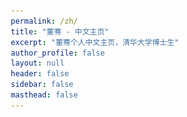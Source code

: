 ```yaml
---
permalink: /zh/
title: "董骞 - 中文主页"
excerpt: "董骞个人中文主页，清华大学博士生"
author_profile: false
layout: null
header: false
sidebar: false
masthead: false
---
```


<!DOCTYPE html>
<html lang="zh-CN">
<head>
    <meta charset="UTF-8">
    <meta name="viewport" content="width=device-width, initial-scale=1.0">
    <title>董骞 - 清华大学信息检索实验室</title>
    <link rel="stylesheet" href="https://cdnjs.cloudflare.com/ajax/libs/font-awesome/6.4.0/css/all.min.css">
    <link href="https://fonts.googleapis.com/css2?family=Inter:wght@300;400;500;600;700&display=swap" rel="stylesheet">
    <style>
        * {
            margin: 0;
            padding: 0;
            box-sizing: border-box;
        }

        body {
            font-family: 'Inter', -apple-system, BlinkMacSystemFont, 'Segoe UI', Roboto, sans-serif;
            line-height: 1.6;
            color: #1a1a1a;
            background: #f8fafc;
            overflow-x: hidden;
        }

        /* 平滑滚动 */
        html {
            scroll-behavior: smooth;
        }

        /* 导航栏 */
        .navbar {
            position: fixed;
            top: 0;
            width: 100%;
            background: rgba(255, 255, 255, 0.95);
            backdrop-filter: blur(20px);
            border-bottom: 1px solid rgba(0, 0, 0, 0.1);
            z-index: 1000;
            transition: all 0.3s ease;
        }

        .nav-container {
            max-width: 1200px;
            margin: 0 auto;
            padding: 1rem 2rem;
            display: flex;
            justify-content: space-between;
            align-items: center;
        }

        .nav-logo {
            font-size: 1.25rem;
            font-weight: 700;
            color: #6366f1;
            text-decoration: none;
        }

        .nav-links {
            display: flex;
            gap: 2rem;
            list-style: none;
        }

        .nav-links a {
            text-decoration: none;
            color: #4b5563;
            font-weight: 500;
            transition: color 0.3s ease;
            position: relative;
        }

        .nav-links a:hover {
            color: #6366f1;
        }

        .nav-links a::after {
            content: '';
            position: absolute;
            bottom: -5px;
            left: 0;
            width: 0;
            height: 2px;
            background: #6366f1;
            transition: width 0.3s ease;
        }

        .nav-links a:hover::after {
            width: 100%;
        }

        .lang-switch {
            background: linear-gradient(135deg, #6366f1, #8b5cf6);
            color: white;
            padding: 0.5rem 1rem;
            border-radius: 20px;
            text-decoration: none;
            font-size: 0.875rem;
            font-weight: 500;
            transition: all 0.3s ease;
            border: none;
            cursor: pointer;
        }

        .lang-switch:hover {
            transform: translateY(-2px);
            box-shadow: 0 10px 20px rgba(99, 102, 241, 0.3);
        }

        /* Hero Section */
        .hero {
            min-height: 100vh;
            background: linear-gradient(135deg, #667eea 0%, #764ba2 100%);
            display: flex;
            align-items: center;
            justify-content: center;
            position: relative;
            overflow: hidden;
            margin-top: 80px;
        }

        .hero::before {
            content: '';
            position: absolute;
            top: 0;
            left: 0;
            right: 0;
            bottom: 0;
            background:
                radial-gradient(circle at 20% 80%, rgba(120, 119, 198, 0.3) 0%, transparent 50%),
                radial-gradient(circle at 80% 20%, rgba(255, 119, 198, 0.3) 0%, transparent 50%);
            animation: float 6s ease-in-out infinite;
        }

        @keyframes float {
            0%, 100% { transform: translateY(0px) rotate(0deg); }
            50% { transform: translateY(-20px) rotate(180deg); }
        }

        .hero-content {
            text-align: center;
            color: white;
            z-index: 2;
            position: relative;
            max-width: 800px;
            padding: 0 2rem;
        }

        .hero-badge {
            display: inline-block;
            background: rgba(255, 255, 255, 0.2);
            padding: 0.5rem 1rem;
            border-radius: 50px;
            font-size: 0.875rem;
            margin-bottom: 1rem;
            backdrop-filter: blur(10px);
            border: 1px solid rgba(255, 255, 255, 0.3);
        }

        .hero h1 {
            font-size: clamp(2.5rem, 8vw, 4rem);
            font-weight: 700;
            margin-bottom: 1rem;
            background: linear-gradient(135deg, #ffffff, #e0e7ff, #ffffff);
            background-size: 200% 200%;
            -webkit-background-clip: text;
            -webkit-text-fill-color: transparent;
            background-clip: text;
            animation: gradientShift 3s ease-in-out infinite, float 3s ease-in-out infinite;
            text-shadow: 0 0 30px rgba(255, 255, 255, 0.5);
            transform-style: preserve-3d;
            perspective: 1000px;
        }

        .hero h1::before {
            content: '董骞';
            position: absolute;
            left: 0;
            top: 0;
            background: linear-gradient(45deg, #ff6b6b, #4ecdc4, #45b7d1, #96ceb4);
            background-size: 300% 300%;
            -webkit-background-clip: text;
            -webkit-text-fill-color: transparent;
            background-clip: text;
            animation: gradientShift 2s ease-in-out infinite reverse;
            z-index: -1;
            filter: blur(2px);
            transform: translateZ(-20px);
        }

        @keyframes gradientShift {
            0%, 100% { background-position: 0% 50%; }
            50% { background-position: 100% 50%; }
        }

        @keyframes float {
            0%, 100% { transform: translateY(0px) rotateX(0deg); }
            50% { transform: translateY(-10px) rotateX(2deg); }
        }

  
        .hero .subtitle {
            font-size: clamp(1.2rem, 3vw, 1.5rem);
            margin-bottom: 2rem;
            opacity: 0.9;
            font-weight: 300;
        }

        .hero-intro {
            max-width: 600px;
            margin: 2rem auto 0;
            font-size: 1.1rem;
            line-height: 1.6;
            opacity: 0.9;
        }

        .hero-buttons {
            display: flex;
            gap: 1rem;
            justify-content: center;
            flex-wrap: wrap;
            margin-top: 2rem;
        }

        .btn-primary {
            background: linear-gradient(135deg, rgba(255, 255, 255, 0.15), rgba(255, 255, 255, 0.05));
            color: white;
            padding: 1rem 2rem;
            border-radius: 50px;
            text-decoration: none;
            font-weight: 600;
            transition: all 0.4s cubic-bezier(0.175, 0.885, 0.32, 1.275);
            backdrop-filter: blur(20px);
            border: 2px solid rgba(255, 255, 255, 0.2);
            display: inline-flex;
            align-items: center;
            gap: 0.5rem;
            position: relative;
            overflow: hidden;
            box-shadow:
                0 8px 32px rgba(0, 0, 0, 0.1),
                inset 0 1px 0 rgba(255, 255, 255, 0.2);
        }

        .btn-primary::before {
            content: '';
            position: absolute;
            top: 0;
            left: -100%;
            width: 100%;
            height: 100%;
            background: linear-gradient(90deg, transparent, rgba(255, 255, 255, 0.3), transparent);
            transition: left 0.6s ease;
        }

        .btn-primary:hover::before {
            left: 100%;
        }

        .btn-primary:hover {
            background: linear-gradient(135deg, rgba(255, 255, 255, 0.25), rgba(255, 255, 255, 0.1));
            transform: translateY(-5px) scale(1.02);
            box-shadow:
                0 20px 40px rgba(0, 0, 0, 0.3),
                0 0 30px rgba(99, 102, 241, 0.4),
                inset 0 1px 0 rgba(255, 255, 255, 0.3);
            border-color: rgba(255, 255, 255, 0.4);
        }

        .btn-primary:active {
            transform: translateY(-2px) scale(0.98);
        }

        /* Neon glow effect for buttons */
        .btn-primary.neon {
            border-color: rgba(99, 102, 241, 0.6);
            box-shadow:
                0 8px 32px rgba(0, 0, 0, 0.1),
                0 0 20px rgba(99, 102, 241, 0.3),
                inset 0 1px 0 rgba(255, 255, 255, 0.2);
        }

        .btn-primary.neon:hover {
            box-shadow:
                0 20px 40px rgba(0, 0, 0, 0.3),
                0 0 40px rgba(99, 102, 241, 0.6),
                0 0 60px rgba(147, 51, 234, 0.4),
                inset 0 1px 0 rgba(255, 255, 255, 0.3);
            animation: neonPulse 2s ease-in-out infinite alternate;
        }

        @keyframes neonPulse {
            from {
                box-shadow:
                    0 20px 40px rgba(0, 0, 0, 0.3),
                    0 0 40px rgba(99, 102, 241, 0.6),
                    0 0 60px rgba(147, 51, 234, 0.4),
                    inset 0 1px 0 rgba(255, 255, 255, 0.3);
            }
            to {
                box-shadow:
                    0 20px 40px rgba(0, 0, 0, 0.3),
                    0 0 50px rgba(99, 102, 241, 0.8),
                    0 0 80px rgba(147, 51, 234, 0.6),
                    inset 0 1px 0 rgba(255, 255, 255, 0.3);
            }
        }

        /* Sections */
        .section {
            padding: 5rem 2rem;
            max-width: 1200px;
            margin: 0 auto;
        }

        .section-header {
            text-align: center;
            margin-bottom: 3rem;
        }

        .section-title {
            font-size: clamp(2rem, 5vw, 2.5rem);
            font-weight: 700;
            color: #1a1a1a;
            margin-bottom: 1rem;
            position: relative;
        }

        .section-title::after {
            content: '';
            position: absolute;
            bottom: -10px;
            left: 50%;
            transform: translateX(-50%);
            width: 60px;
            height: 4px;
            background: linear-gradient(90deg, #6366f1, #8b5cf6);
            border-radius: 2px;
        }

        .section-subtitle {
            font-size: 1.125rem;
            color: #6b7280;
            max-width: 600px;
            margin: 0 auto;
        }

        /* Research Interests */
        .research-grid {
            display: grid;
            grid-template-columns: repeat(auto-fit, minmax(300px, 1fr));
            gap: 2rem;
            margin-top: 3rem;
        }

        .research-card {
            background: linear-gradient(135deg, rgba(255, 255, 255, 0.9), rgba(255, 255, 255, 0.7));
            backdrop-filter: blur(20px);
            padding: 2rem;
            border-radius: 20px;
            box-shadow:
                0 10px 30px rgba(0, 0, 0, 0.1),
                inset 0 1px 0 rgba(255, 255, 255, 0.3);
            transition: all 0.4s cubic-bezier(0.175, 0.885, 0.32, 1.275);
            border: 1px solid rgba(255, 255, 255, 0.2);
            position: relative;
            overflow: hidden;
        }

        .research-card::before {
            content: '';
            position: absolute;
            top: 0;
            left: 0;
            right: 0;
            height: 4px;
            background: linear-gradient(90deg, #6366f1, #8b5cf6, #ec4899);
            transform: scaleX(0);
            transition: transform 0.4s ease;
            border-radius: 2px;
        }

        .research-card::after {
            content: '';
            position: absolute;
            top: -50%;
            left: -50%;
            width: 200%;
            height: 200%;
            background: radial-gradient(circle, rgba(99, 102, 241, 0.1) 0%, transparent 70%);
            opacity: 0;
            transition: opacity 0.4s ease;
            pointer-events: none;
        }

        .research-card:hover {
            transform: translateY(-15px) scale(1.02);
            box-shadow:
                0 25px 50px rgba(0, 0, 0, 0.2),
                0 0 30px rgba(99, 102, 241, 0.3),
                inset 0 1px 0 rgba(255, 255, 255, 0.4);
            border-color: rgba(99, 102, 241, 0.3);
        }

        .research-card:hover::before {
            transform: scaleX(1);
            box-shadow: 0 0 20px rgba(99, 102, 241, 0.6);
        }

        .research-card:hover::after {
            opacity: 1;
        }

        .research-icon {
            width: 60px;
            height: 60px;
            background: linear-gradient(135deg, #6366f1, #8b5cf6);
            border-radius: 15px;
            display: flex;
            align-items: center;
            justify-content: center;
            margin-bottom: 1.5rem;
            font-size: 1.5rem;
            color: white;
            position: relative;
            overflow: hidden;
            box-shadow:
                0 8px 25px rgba(99, 102, 241, 0.3),
                inset 0 1px 0 rgba(255, 255, 255, 0.2);
            transition: all 0.4s cubic-bezier(0.175, 0.885, 0.32, 1.275);
        }

        .research-icon::before {
            content: '';
            position: absolute;
            top: 0;
            left: 0;
            right: 0;
            bottom: 0;
            background: linear-gradient(45deg, transparent, rgba(255, 255, 255, 0.3), transparent);
            transform: translateX(-100%);
            transition: transform 0.6s ease;
        }

        .research-card:hover .research-icon {
            transform: scale(1.1) rotate(5deg);
            box-shadow:
                0 15px 35px rgba(99, 102, 241, 0.4),
                0 0 25px rgba(99, 102, 241, 0.5),
                inset 0 1px 0 rgba(255, 255, 255, 0.3);
        }

        .research-card:hover .research-icon::before {
            transform: translateX(100%);
        }

        .research-title {
            font-size: 1.25rem;
            font-weight: 600;
            margin-bottom: 1rem;
            color: #1a1a1a;
        }

        .research-desc {
            color: #6b7280;
            line-height: 1.6;
        }

        /* Timeline */
        .timeline {
            position: relative;
            padding: 2rem 0;
        }

        .timeline::before {
            content: '';
            position: absolute;
            left: 50%;
            top: 0;
            bottom: 0;
            width: 2px;
            background: linear-gradient(180deg, #6366f1, #8b5cf6);
            transform: translateX(-50%);
        }

        .timeline-item {
            position: relative;
            margin: 3rem 0;
            opacity: 0;
            transform: translateY(50px);
            animation: fadeInUp 0.6s ease forwards;
        }

        .timeline-item:nth-child(1) { animation-delay: 0.1s; }
        .timeline-item:nth-child(2) { animation-delay: 0.2s; }
        .timeline-item:nth-child(3) { animation-delay: 0.3s; }

        @keyframes fadeInUp {
            to {
                opacity: 1;
                transform: translateY(0);
            }
        }

        .timeline-content {
            background: white;
            padding: 2rem;
            border-radius: 15px;
            box-shadow: 0 10px 30px rgba(0, 0, 0, 0.1);
            width: 45%;
            position: relative;
        }

        .timeline-item:nth-child(odd) .timeline-content {
            margin-left: auto;
        }

        .timeline-dot {
            position: absolute;
            left: 50%;
            top: 2rem;
            width: 16px;
            height: 16px;
            background: #6366f1;
            border-radius: 50%;
            transform: translateX(-50%);
            border: 3px solid white;
            box-shadow: 0 0 0 3px rgba(99, 102, 241, 0.2);
        }

        .timeline-date {
            color: #6366f1;
            font-weight: 600;
            margin-bottom: 0.5rem;
        }

        .timeline-title {
            font-size: 1.125rem;
            font-weight: 600;
            margin-bottom: 0.5rem;
            color: #1a1a1a;
        }

        .timeline-desc {
            color: #6b7280;
        }

        /* Contact Section */
        .contact {
            background: linear-gradient(135deg, #667eea 0%, #764ba2 100%);
            color: white;
            padding: 5rem 2rem;
        }

        .contact-grid {
            display: grid;
            grid-template-columns: repeat(auto-fit, minmax(250px, 1fr));
            gap: 2rem;
            max-width: 1000px;
            margin: 0 auto;
        }

        .contact-item {
            background: transparent;
            padding: 2.5rem 2rem;
            border-radius: 20px;
            text-align: center;
            backdrop-filter: blur(0px);
            border: 1px solid transparent;
            transition: all 0.5s cubic-bezier(0.175, 0.885, 0.32, 1.275);
            cursor: pointer;
            position: relative;
            overflow: hidden;
            box-shadow: none;
        }

        .contact-item::before {
            content: '';
            position: absolute;
            top: 0;
            left: 0;
            right: 0;
            bottom: 0;
            background: linear-gradient(45deg, transparent, rgba(255, 255, 255, 0.1), transparent);
            transform: translateX(-100%);
            transition: transform 0.6s;
        }

        .contact-item:hover::before {
            transform: translateX(100%);
        }

        .contact-item:hover {
            background: linear-gradient(135deg, rgba(255, 255, 255, 0.2), rgba(255, 255, 255, 0.1));
            backdrop-filter: blur(20px);
            border-color: rgba(255, 255, 255, 0.3);
            box-shadow: 0 12px 40px rgba(0, 0, 0, 0.2);
            transform: translateY(-8px) scale(1.02);
        }

        .contact-icon {
            font-size: 2.5rem;
            margin-bottom: 1rem;
            opacity: 0.7;
            transition: all 0.5s cubic-bezier(0.175, 0.885, 0.32, 1.275);
            filter: drop-shadow(0 0px 0px rgba(0, 0, 0, 0));
        }

        .contact-item:hover .contact-icon {
            margin-bottom: 0.5rem;
            transform: scale(1.15);
            opacity: 1;
            filter: drop-shadow(0 6px 12px rgba(0, 0, 0, 0.3));
        }

        .contact-title {
            font-size: 1.125rem;
            font-weight: 600;
            margin-bottom: 0.5rem;
            opacity: 0;
            transform: translateY(20px);
            transition: all 0.4s cubic-bezier(0.175, 0.885, 0.32, 1.275);
            text-shadow: 0 1px 2px rgba(0, 0, 0, 0.1);
        }

        .contact-item:hover .contact-title {
            opacity: 1;
            transform: translateY(0);
        }

        .contact-item p {
            opacity: 0;
            transform: translateY(20px);
            transition: all 0.4s cubic-bezier(0.175, 0.885, 0.32, 1.275) 0.1s;
            font-weight: 500;
        }

        .contact-item:hover p {
            opacity: 1;
            transform: translateY(0);
        }

        .contact a {
            color: white;
            text-decoration: none;
            opacity: 0.9;
            transition: opacity 0.3s ease;
        }

        .contact a:hover {
            opacity: 1;
        }

        /* Enhanced Particles System */
        .particles {
            position: fixed;
            top: 0;
            left: 0;
            width: 100%;
            height: 100%;
            pointer-events: none;
            z-index: 1;
            overflow: hidden;
        }

        .particle {
            position: absolute;
            border-radius: 50%;
            pointer-events: none;
            mix-blend-mode: screen;
            transition: all 0.3s ease;
        }

        .particle-basic {
            background: rgba(255, 255, 255, 0.3);
            animation: floatBasic linear infinite;
        }

        .particle-interactive {
            background: radial-gradient(circle, rgba(99, 102, 241, 0.6) 0%, rgba(99, 102, 241, 0) 70%);
            animation: floatInteractive linear infinite;
            cursor: none;
        }

        .particle-glow {
            background: radial-gradient(circle, rgba(147, 51, 234, 0.4) 0%, rgba(147, 51, 234, 0) 60%);
            box-shadow: 0 0 15px rgba(147, 51, 234, 0.3);
            animation: floatGlow ease-in-out infinite;
        }

        .particle-mouse {
            position: fixed;
            width: 8px;
            height: 8px;
            background: radial-gradient(circle, rgba(99, 102, 241, 0.8) 0%, rgba(99, 102, 241, 0) 70%);
            border-radius: 50%;
            pointer-events: none;
            z-index: 9999;
            mix-blend-mode: screen;
            transition: transform 0.1s ease;
        }

        @keyframes floatBasic {
            from {
                transform: translateY(100vh) translateX(0) scale(0);
                opacity: 0;
            }
            10% {
                opacity: 0.6;
                transform: translateY(90vh) translateX(10px) scale(1);
            }
            90% {
                opacity: 0.6;
                transform: translateY(10vh) translateX(80px) scale(1);
            }
            to {
                transform: translateY(-100vh) translateX(100px) scale(0);
                opacity: 0;
            }
        }

        @keyframes floatInteractive {
            0% {
                transform: translateY(100vh) translateX(0) rotate(0deg) scale(0);
                opacity: 0;
            }
            10% {
                opacity: 0.8;
                transform: translateY(90vh) translateX(20px) rotate(72deg) scale(1);
            }
            25% {
                transform: translateY(75vh) translateX(-30px) rotate(144deg) scale(1.2);
            }
            50% {
                transform: translateY(50vh) translateX(40px) rotate(216deg) scale(0.8);
            }
            75% {
                transform: translateY(25vh) translateX(-20px) rotate(288deg) scale(1.1);
            }
            90% {
                opacity: 0.8;
                transform: translateY(10vh) translateX(30px) rotate(360deg) scale(1);
            }
            100% {
                transform: translateY(-100vh) translateX(60px) rotate(432deg) scale(0);
                opacity: 0;
            }
        }

        @keyframes floatGlow {
            0%, 100% {
                transform: translateY(0) translateX(0) scale(1);
                opacity: 0.3;
            }
            25% {
                transform: translateY(-20px) translateX(15px) scale(1.1);
                opacity: 0.5;
            }
            50% {
                transform: translateY(-10px) translateX(-10px) scale(0.9);
                opacity: 0.4;
            }
            75% {
                transform: translateY(-30px) translateX(20px) scale(1.05);
                opacity: 0.45;
            }
        }

        /* Connection lines for nearby particles */
        .particle-connection {
            position: absolute;
            height: 1px;
            background: linear-gradient(90deg, transparent, rgba(99, 102, 241, 0.2), transparent);
            transform-origin: left center;
            pointer-events: none;
            z-index: 2;
            opacity: 0;
            transition: opacity 0.3s ease;
        }

        /* Responsive Design */
        @media (max-width: 768px) {
            .nav-links {
                display: none;
            }

            .hero {
                margin-top: 60px;
            }

            .timeline::before {
                left: 30px;
            }

            .timeline-content {
                width: calc(100% - 60px);
                margin-left: 60px !important;
            }

            .timeline-dot {
                left: 30px;
            }

            .hero-buttons {
                flex-direction: column;
                align-items: center;
            }

            .research-grid {
                grid-template-columns: 1fr;
            }
        }

        /* Loading Animation */
        .fade-in {
            opacity: 0;
            transform: translateY(30px);
            animation: fadeIn 0.8s ease forwards;
        }

        @keyframes fadeIn {
            to {
                opacity: 1;
                transform: translateY(0);
            }
        }

        /* Publications Section */
        .publications-container {
            max-width: 1000px;
            margin: 0 auto;
        }

        .publication-section {
            background: white;
            border-radius: 15px;
            box-shadow: 0 10px 30px rgba(0, 0, 0, 0.1);
            margin-bottom: 1.5rem;
            overflow: hidden;
        }

        .publication-header {
            display: flex;
            align-items: center;
            justify-content: space-between;
            padding: 1.5rem 2rem;
            cursor: pointer;
            transition: all 0.3s ease;
            border-bottom: 1px solid rgba(0, 0, 0, 0.05);
        }

        .publication-header:hover {
            background: rgba(99, 102, 241, 0.05);
        }

        .publication-header h3 {
            font-size: 1.25rem;
            font-weight: 600;
            color: #1a1a1a;
            margin: 0;
            display: flex;
            align-items: center;
            gap: 0.5rem;
        }

        .publication-header i:first-child {
            color: #6366f1;
            font-size: 1.2rem;
        }

        .publication-header i:last-child {
            color: #6b7280;
            transition: transform 0.3s ease;
        }

        .publication-header.active i:last-child {
            transform: rotate(180deg);
        }

        .publication-content {
            max-height: 0;
            overflow: hidden;
            transition: max-height 0.3s ease;
        }

        .publication-content.active {
            max-height: 2000px;
        }

        .publication-grid {
            display: grid;
            gap: 1rem;
            padding: 1.5rem 2rem;
        }

        .publication-item {
            padding: 1rem;
            border-radius: 10px;
            background: #f8fafc;
            border-left: 4px solid #6366f1;
            transition: all 0.3s ease;
        }

        .publication-item:hover {
            background: #f1f5f9;
            transform: translateX(5px);
        }

        .publication-year {
            font-size: 0.875rem;
            font-weight: 600;
            color: #6366f1;
            margin-bottom: 0.25rem;
        }

        .publication-title {
            font-size: 1rem;
            font-weight: 500;
            color: #1a1a1a;
            margin-bottom: 0.25rem;
            line-height: 1.4;
        }

        .publication-venue {
            font-size: 0.875rem;
            color: #6b7280;
            font-style: italic;
        }

        .publication-tags {
            display: flex;
            gap: 0.5rem;
            margin-top: 0.5rem;
            flex-wrap: wrap;
        }

        .tag {
            padding: 0.2rem 0.5rem;
            border-radius: 12px;
            font-size: 0.75rem;
            font-weight: 500;
            text-transform: uppercase;
        }

        .tag-ccf-a {
            background: #ef4444;
            color: white;
        }

        .tag-ccf-b {
            background: #f97316;
            color: white;
        }

        .tag-ccf-c {
            background: #eab308;
            color: white;
        }

        .tag-th-a {
            background: #22c55e;
            color: white;
        }

        .tag-th-b {
            background: #3b82f6;
            color: white;
        }

        .tag-jcr-q1 {
            background: #10b981;
            color: white;
        }
    </style>
</head>
<body>
    <!-- Navigation -->
    <nav class="navbar">
        <div class="nav-container">
            <a href="#" class="nav-logo">董骞</a>
            <ul class="nav-links">
                <li><a href="#about">关于我</a></li>
                <li><a href="#research">研究方向</a></li>
                <li><a href="#education">教育经历</a></li>
                <li><a href="#publications">学术发表</a></li>
                <li><a href="#contact">联系方式</a></li>
            </ul>
            <a href="/" class="lang-switch">English</a>
        </div>
    </nav>

    <!-- Floating Particles -->
    <div class="particles" id="particles"></div>

    <!-- Hero Section -->
    <section class="hero" id="about">
        <div class="hero-content fade-in">
            <div class="hero-badge">
                <i class="fas fa-graduation-cap"></i> Ph.D. Candidate
            </div>
            <h1>董骞</h1>
            <p class="subtitle">
                <a href="https://www.cs.tsinghua.edu.cn/" target="_blank" style="color: white; text-decoration: none;">清华大学计算机科学与技术系</a><br>
                <a href="https://ai.thuir.cn/" target="_blank" style="color: white; text-decoration: none;">信息检索实验室 (THUIR)</a>
            </p>
            <div class="hero-intro">
                <p>
                    我目前在清华大学计算机科学与技术系，信息检索实验室（THUIR）攻读博士学位，预计2026年6月毕业。
                    很荣幸能够在马少平教授、刘奕群教授和艾清遥教授的指导下进行学术研究。
                    我还担任多个顶级学术会议的审稿人/程序委员会委员。
                </p>
            </div>
            <div class="hero-buttons">
                <a href="#research" class="btn-primary neon">
                    <i class="fas fa-microscope"></i>
                    研究方向
                </a>
                <a href="#contact" class="btn-primary neon">
                    <i class="fas fa-envelope"></i>
                    联系我
                </a>
                <a href="https://scholar.google.com/citations?user=m88SZGgAAAAJ&hl=en" target="_blank" class="btn-primary neon">
                    <i class="fas fa-graduation-cap"></i>
                    Google Scholar
                </a>
                <a href="https://github.com/CSQianDong" target="_blank" class="btn-primary neon">
                    <i class="fab fa-github"></i>
                    GitHub
                </a>
            </div>
        </div>
    </section>

    
    <!-- Research Interests -->
    <section class="section" id="research" style="background: #f8fafc;">
        <div class="section-header fade-in">
            <h2 class="section-title">研究方向</h2>
            <p class="section-subtitle">专注于以下三个研究领域的探索与创新</p>
        </div>

        <div class="research-grid">
            <div class="research-card fade-in">
                <div class="research-icon">
                    <i class="fas fa-search"></i>
                </div>
                <h3 class="research-title">信息检索</h3>
                <p class="research-desc">
                    传统和神经网络方法用于检索和重排序，专注于提升检索系统的准确性和效率。
                    探索新的检索算法和优化技术。
                </p>
            </div>

            <div class="research-card fade-in">
                <div class="research-icon">
                    <i class="fas fa-brain"></i>
                </div>
                <h3 class="research-title">大语言模型应用</h3>
                <p class="research-desc">
                    利用信息检索技术来增强大语言模型的能力和效率，探索LLM的新应用场景，
                    提升模型性能和实用性。
                </p>
            </div>

            <div class="research-card fade-in">
                <div class="research-icon">
                    <i class="fas fa-text-width"></i>
                </div>
                <h3 class="research-title">长上下文处理</h3>
                <p class="research-desc">
                    使大语言模型能够高效有效地处理长输入和输出，突破上下文长度限制，
                    提升长文本处理能力。
                </p>
            </div>
        </div>
    </section>

    <!-- Education -->
    <section class="section" id="education" style="background: #f8fafc;">
        <div class="section-header fade-in">
            <h2 class="section-title">教育背景</h2>
        </div>

        <div class="research-grid">
            <div class="research-card fade-in">
                <div class="research-icon">
                    <i class="fas fa-laptop-code"></i>
                </div>
                <h3 class="research-title">工程学士</h3>
                <p class="research-desc">
                    <strong><a href="https://www.scut.edu.cn/sse/" target="_blank">华南理工大学软件学院</a></strong><br>
                    <strong>时间：</strong>2015.08 - 2019.06
                </p>
            </div>

            <div class="research-card fade-in">
                <div class="research-icon">
                    <i class="fas fa-flask"></i>
                </div>
                <h3 class="research-title">工程硕士</h3>
                <p class="research-desc">
                    <strong><a href="http://www.is.cas.cn/" target="_blank">中国科学院软件研究所</a></strong><br>
                    <strong>时间：</strong>2019.08 - 2022.06<br>
                </p>
            </div>

            <div class="research-card fade-in">
                <div class="research-icon">
                    <i class="fas fa-university"></i>
                </div>
                <h3 class="research-title">博士研究生</h3>
                <p class="research-desc">
                    <strong><a href="https://ai.thuir.cn/" target="_blank">清华大学计算机科学与技术系</a></strong><br>
                    <strong>时间：</strong>2022.08 - 至今<br>
                </p>
            </div>
        </div>
    </section>

    <!-- Publications Section -->
    <section class="section" id="publications" style="background: #f8fafc;">
        <div class="section-header fade-in">
            <h2 class="section-title">学术发表</h2>
            <p class="section-subtitle">代表性研究成果</p>
        </div>

        <!-- 主要作者论文 -->
        <div class="publications-container">
            <div class="publication-section">
                <div class="publication-header" onclick="togglePublication('primary-author')">
                    <i class="fas fa-star"></i>
                    <h3>主要作者论文</h3>
                    <i class="fas fa-chevron-down"></i>
                </div>
                <div class="publication-content" id="primary-author">
                    <div class="publication-grid">
                        <div class="publication-item">
                            <div class="publication-year">2025</div>
                            <div class="publication-title">SelfRACG: Enabling LLMs to Self-Express and Retrieve for Code Generation</div>
                            <div class="publication-venue">EMNLP 2025</div>
                            <div class="publication-tags">
                                <span class="tag tag-ccf-b">CCF-B</span>
                                <span class="tag tag-th-a">TH-A</span>
                            </div>
                        </div>
                        <div class="publication-item">
                            <div class="publication-year">2025</div>
                            <div class="publication-title">Qilin: A Multimodal Information Retrieval Dataset with APP-level User Sessions</div>
                            <div class="publication-venue">SIGIR 2025</div>
                            <div class="publication-tags">
                                <span class="tag tag-ccf-a">CCF-A</span>
                                <span class="tag tag-th-a">TH-A</span>
                            </div>
                        </div>
                        <div class="publication-item">
                            <div class="publication-year">2025</div>
                            <div class="publication-title">DecoupledRAG: An Efficient and Effective Retrieval Augmented Generation Framework via Cross Attention</div>
                            <div class="publication-venue">WWW 2025</div>
                            <div class="publication-tags">
                                <span class="tag tag-ccf-a">CCF-A</span>
                                <span class="tag tag-th-a">TH-A</span>
                            </div>
                        </div>
                        <div class="publication-item">
                            <div class="publication-year">2024</div>
                            <div class="publication-title">Unsupervised Large Language Model Alignment for Information Retrieval via Contrastive Feedback</div>
                            <div class="publication-venue">SIGIR 2024</div>
                            <div class="publication-tags">
                                <span class="tag tag-ccf-a">CCF-A</span>
                                <span class="tag tag-th-a">TH-A</span>
                            </div>
                        </div>
                        <div class="publication-item">
                            <div class="publication-year">2023</div>
                            <div class="publication-title">T²Ranking: A Large-scale Chinese Benchmark for Passage Ranking</div>
                            <div class="publication-venue">SIGIR 2023</div>
                            <div class="publication-tags">
                                <span class="tag tag-ccf-a">CCF-A</span>
                                <span class="tag tag-th-a">TH-A</span>
                            </div>
                        </div>
                        <div class="publication-item">
                            <div class="publication-year">2023</div>
                            <div class="publication-title">I³Retriever: Incorporating Implicit Interaction in Pre-trained Language Models for Passage Retrieval</div>
                            <div class="publication-venue">CIKM 2023</div>
                            <div class="publication-tags">
                                <span class="tag tag-ccf-b">CCF-B</span>
                                <span class="tag tag-th-b">TH-B</span>
                            </div>
                        </div>
                        <div class="publication-item">
                            <div class="publication-year">2022</div>
                            <div class="publication-title">Incorporating Explicit Knowledge in Pre-trained Language Models for Passage Re-ranking</div>
                            <div class="publication-venue">SIGIR 2022</div>
                            <div class="publication-tags">
                                <span class="tag tag-ccf-a">CCF-A</span>
                                <span class="tag tag-th-a">TH-A</span>
                            </div>
                        </div>
                        <div class="publication-item">
                            <div class="publication-year">2021</div>
                            <div class="publication-title">Legal Judgment Prediction via Relational Learning</div>
                            <div class="publication-venue">SIGIR 2021</div>
                            <div class="publication-tags">
                                <span class="tag tag-ccf-a">CCF-A</span>
                                <span class="tag tag-th-a">TH-A</span>
                            </div>
                        </div>
                        <div class="publication-item">
                            <div class="publication-year">2021</div>
                            <div class="publication-title">Disentangled Graph Recurrent Network for Document Ranking</div>
                            <div class="publication-venue">Data Science and Engineering (JCR-Q1, IF: 7.2)</div>
                            <div class="publication-tags">
                                <span class="tag tag-jcr-q1">JCR-Q1</span>
                            </div>
                        </div>
                        <div class="publication-item">
                            <div class="publication-year">2021</div>
                            <div class="publication-title">Latent Graph Recurrent Network for Document Ranking</div>
                            <div class="publication-venue">DASFAA 2021</div>
                            <div class="publication-tags">
                                <span class="tag tag-ccf-b">CCF-B</span>
                                <span class="tag tag-th-b">TH-B</span>
                            </div>
                        </div>
                    </div>
                </div>
            </div>

            <!-- 合作作者论文 -->
            <div class="publication-section">
                <div class="publication-header" onclick="togglePublication('co-author')">
                    <i class="fas fa-users"></i>
                    <h3>合作作者论文</h3>
                    <i class="fas fa-chevron-down"></i>
                </div>
                <div class="publication-content" id="co-author">
                    <div class="publication-grid">
                        <div class="publication-item">
                            <div class="publication-year">2025</div>
                            <div class="publication-title">GLM-4.5: Agentic, Reasoning, and Coding (ARC) Foundation Models</div>
                            <div class="publication-venue">Technical Report of Z.ai</div>
                        </div>
                        <div class="publication-item">
                            <div class="publication-year">2025</div>
                            <div class="publication-title">BLADE: Enhancing Black-Box Large Language Models with Small Domain-Specific Models</div>
                            <div class="publication-venue">AAAI 2025</div>
                            <div class="publication-tags">
                                <span class="tag tag-ccf-a">CCF-A</span>
                                <span class="tag tag-th-a">TH-A</span>
                            </div>
                        </div>
                        <div class="publication-item">
                            <div class="publication-year">2025</div>
                            <div class="publication-title">DELTA: Pre-train a Discriminative Encoder for Legal Case Retrieval via Structural Word Alignment</div>
                            <div class="publication-venue">AAAI 2025</div>
                            <div class="publication-tags">
                                <span class="tag tag-ccf-a">CCF-A</span>
                                <span class="tag tag-th-a">TH-A</span>
                            </div>
                        </div>
                        <div class="publication-item">
                            <div class="publication-year">2025</div>
                            <div class="publication-title">CalibraEval: Calibrating Prediction Distribution to Mitigate Selection Bias in LLMs-as-Judges</div>
                            <div class="publication-venue">ACL 2025</div>
                            <div class="publication-tags">
                                <span class="tag tag-ccf-a">CCF-A</span>
                                <span class="tag tag-th-a">TH-A</span>
                            </div>
                        </div>
                        <div class="publication-item">
                            <div class="publication-year">2025</div>
                            <div class="publication-title">LLMs-as-Judges: A Comprehensive Survey on LLM-based Evaluation Methods</div>
                            <div class="publication-venue">Survey</div>
                        </div>
                        <div class="publication-item">
                            <div class="publication-year">2025</div>
                            <div class="publication-title">Dynamic and Parametric Retrieval-Augmented Generation</div>
                            <div class="publication-venue">SIGIR 2025</div>
                            <div class="publication-tags">
                                <span class="tag tag-ccf-a">CCF-A</span>
                                <span class="tag tag-th-a">TH-A</span>
                            </div>
                        </div>
                        <div class="publication-item">
                            <div class="publication-year">2023</div>
                            <div class="publication-title">SAILER: Structure-aware Pre-trained Language Model for Legal Case Retrieval</div>
                            <div class="publication-venue">SIGIR 2023</div>
                            <div class="publication-tags">
                                <span class="tag tag-ccf-a">CCF-A</span>
                                <span class="tag tag-th-a">TH-A</span>
                            </div>
                        </div>
                        <div class="publication-item">
                            <div class="publication-year">2023</div>
                            <div class="publication-title">Incorporating Social-Aware User Preference for Video Recommendation</div>
                            <div class="publication-venue">WISE 2023</div>
                            <div class="publication-tags">
                                <span class="tag tag-ccf-c">CCF-C</span>
                                <span class="tag tag-th-b">TH-B</span>
                            </div>
                        </div>
                        <div class="publication-item">
                            <div class="publication-year">2019</div>
                            <div class="publication-title">Emotion Recognition Based on Multi-View Body Gestures</div>
                            <div class="publication-venue">ICIP 2019</div>
                            <div class="publication-tags">
                                <span class="tag tag-ccf-c">CCF-C</span>
                                <span class="tag tag-th-b">TH-B</span>
                            </div>
                        </div>
                    </div>
                </div>
            </div>
        </div>
    </section>


    <!-- Contact Section -->
    <section class="contact" id="contact">
        <div class="section-header fade-in">
            <h2 class="section-title" style="color: white;">联系方式</h2>
        </div>

        <div class="contact-grid">
            <div class="contact-item fade-in">
                <div class="contact-icon">
                    <i class="fas fa-envelope" style="font-size: 2.5rem;"></i>
                </div>
                <p><a href="mailto:qiandong.97@qq.com">qiandong.97@qq.com</a></p>
            </div>

            <div class="contact-item fade-in">
                <div class="contact-icon">
                    <img src="/images/xhs.png" alt="小红书" style="width: 50px; height: 50px; border-radius: 50%;">
                </div>
                <p><a href="https://www.xiaohongshu.com/user/profile/64d8bdc1000000000100f445" target="_blank">🎃量子之心</a></p>
            </div>

            <div class="contact-item fade-in">
                <div class="contact-icon">
                    <svg style="width: 40px; height: 40px; fill: white;" viewBox="0 0 24 24">
                        <path d="M18.244 2.25h3.308l-7.227 8.26 8.502 11.24H16.17l-5.214-6.817L4.99 21.75H1.68l7.73-8.835L1.254 2.25H8.08l4.713 6.231zm-1.161 17.52h1.833L7.084 4.126H5.117z"/>
                    </svg>
                </div>
                <p><a href="https://x.com/verymakesense" target="_blank">@verymakesense</a></p>
            </div>
        </div>
    </section>

    <script>
        // Enhanced Interactive Particles System
        function createParticles() {
            const particlesContainer = document.getElementById('particles');
            const particles = [];
            const mouseParticle = document.createElement('div');
            mouseParticle.className = 'particle-mouse';
            document.body.appendChild(mouseParticle);

            // Create different types of particles
            const particleConfigs = [
                { type: 'basic', count: 30, sizeRange: [2, 5], speedRange: [15, 25] },
                { type: 'interactive', count: 15, sizeRange: [6, 12], speedRange: [20, 35] },
                { type: 'glow', count: 8, sizeRange: [8, 16], speedRange: [8, 15] }
            ];

            particleConfigs.forEach(config => {
                for (let i = 0; i < config.count; i++) {
                    const particle = document.createElement('div');
                    particle.className = `particle particle-${config.type}`;

                    const size = Math.random() * (config.sizeRange[1] - config.sizeRange[0]) + config.sizeRange[0];
                    particle.style.width = size + 'px';
                    particle.style.height = size + 'px';
                    particle.style.left = Math.random() * 100 + '%';
                    particle.style.animationDelay = Math.random() * config.speedRange[1] + 's';
                    particle.style.animationDuration = (Math.random() * (config.speedRange[1] - config.speedRange[0]) + config.speedRange[0]) + 's';

                    particlesContainer.appendChild(particle);
                    particles.push({
                        element: particle,
                        x: parseFloat(particle.style.left),
                        y: Math.random() * 100,
                        vx: (Math.random() - 0.5) * 0.5,
                        vy: (Math.random() - 0.5) * 0.5,
                        size: size
                    });
                }
            });

            // Mouse interaction
            let mouseX = 0;
            let mouseY = 0;
            let isMouseMoving = false;
            let mouseTimeout;

            document.addEventListener('mousemove', (e) => {
                mouseX = e.clientX;
                mouseY = e.clientY;
                isMouseMoving = true;

                // Update mouse particle position
                mouseParticle.style.left = mouseX - 4 + 'px';
                mouseParticle.style.top = mouseY - 4 + 'px';

                clearTimeout(mouseTimeout);
                mouseTimeout = setTimeout(() => {
                    isMouseMoving = false;
                    mouseParticle.style.transform = 'scale(0)';
                }, 100);

                // Interact with nearby particles
                particles.forEach(particle => {
                    const rect = particle.element.getBoundingClientRect();
                    const particleX = rect.left + rect.width / 2;
                    const particleY = rect.top + rect.height / 2;

                    const distance = Math.sqrt(
                        Math.pow(mouseX - particleX, 2) +
                        Math.pow(mouseY - particleY, 2)
                    );

                    if (distance < 100) {
                        const force = (100 - distance) / 100;
                        const angle = Math.atan2(particleY - mouseY, particleX - mouseX);

                        particle.element.style.transform = `translate(${Math.cos(angle) * force * 20}px, ${Math.sin(angle) * force * 20}px) scale(${1 + force * 0.5})`;
                        particle.element.style.opacity = Math.min(1, parseFloat(particle.element.style.opacity || 0.6) + force * 0.4);

                        // Create connection lines
                        if (distance < 80 && Math.random() > 0.7) {
                            createConnectionLine(mouseX, mouseY, particleX, particleY, force);
                        }
                    } else {
                        particle.element.style.transform = '';
                        particle.element.style.opacity = '';
                    }
                });
            });

            // Create connection lines between particles
            function createConnectionLine(x1, y1, x2, y2, opacity) {
                const line = document.createElement('div');
                line.className = 'particle-connection';

                const distance = Math.sqrt(Math.pow(x2 - x1, 2) + Math.pow(y2 - y1, 2));
                const angle = Math.atan2(y2 - y1, x2 - x1) * 180 / Math.PI;

                line.style.width = distance + 'px';
                line.style.left = x1 + 'px';
                line.style.top = y1 + 'px';
                line.style.transform = `rotate(${angle}deg)`;
                line.style.opacity = opacity * 0.6;

                document.body.appendChild(line);

                setTimeout(() => {
                    line.style.opacity = '0';
                    setTimeout(() => line.remove(), 300);
                }, 100);
            }

            // Particle collision detection
            function updateParticles() {
                particles.forEach((particle, i) => {
                    particles.forEach((otherParticle, j) => {
                        if (i !== j) {
                            const dx = particle.x - otherParticle.x;
                            const dy = particle.y - otherParticle.y;
                            const distance = Math.sqrt(dx * dx + dy * dy);

                            if (distance < 5) {
                                const force = (5 - distance) / 5;
                                particle.vx += dx * force * 0.01;
                                particle.vy += dy * force * 0.01;
                            }
                        }
                    });

                    // Update position
                    particle.x += particle.vx;
                    particle.y += particle.vy;

                    // Boundary check
                    if (particle.x < 0 || particle.x > 100) particle.vx *= -1;
                    if (particle.y < 0 || particle.y > 100) particle.vy *= -1;

                    // Apply friction
                    particle.vx *= 0.99;
                    particle.vy *= 0.99;
                });

                requestAnimationFrame(updateParticles);
            }

            updateParticles();
        }

        // Intersection Observer for animations
        function initAnimations() {
            const observer = new IntersectionObserver((entries) => {
                entries.forEach(entry => {
                    if (entry.isIntersecting) {
                        entry.target.style.animationPlayState = 'running';
                    }
                });
            }, { threshold: 0.1 });

            document.querySelectorAll('.fade-in').forEach(el => {
                el.style.animationPlayState = 'paused';
                observer.observe(el);
            });
        }

        // Smooth scrolling for navigation links
        function initSmoothScroll() {
            document.querySelectorAll('a[href^="#"]').forEach(anchor => {
                anchor.addEventListener('click', function (e) {
                    e.preventDefault();
                    const target = document.querySelector(this.getAttribute('href'));
                    if (target) {
                        target.scrollIntoView({
                            behavior: 'smooth',
                            block: 'start'
                        });
                    }
                });
            });
        }

        // Navbar scroll effect
        function initNavbar() {
            const navbar = document.querySelector('.navbar');
            let lastScroll = 0;

            window.addEventListener('scroll', () => {
                const currentScroll = window.pageYOffset;

                if (currentScroll > 100) {
                    navbar.style.background = 'rgba(255, 255, 255, 0.98)';
                    navbar.style.boxShadow = '0 2px 20px rgba(0, 0, 0, 0.1)';
                } else {
                    navbar.style.background = 'rgba(255, 255, 255, 0.95)';
                    navbar.style.boxShadow = 'none';
                }

                lastScroll = currentScroll;
            });
        }

        // Toggle publication sections
        function togglePublication(sectionId) {
            const content = document.getElementById(sectionId);
            const header = content.previousElementSibling;
            const icon = header.querySelector('i:last-child');

            content.classList.toggle('active');
            header.classList.toggle('active');
        }

        // Initialize everything when DOM is loaded
        document.addEventListener('DOMContentLoaded', () => {
            createParticles();
            initAnimations();
            initSmoothScroll();
            initNavbar();
        });
    </script>

    <div style="text-align: center; margin-top: 40px; padding-bottom: 20px; color: #666; font-size: 14px;">
      最后更新：{{ site.time | date: "%Y年%m月%d日" }}
    </div>
</body>
</html>